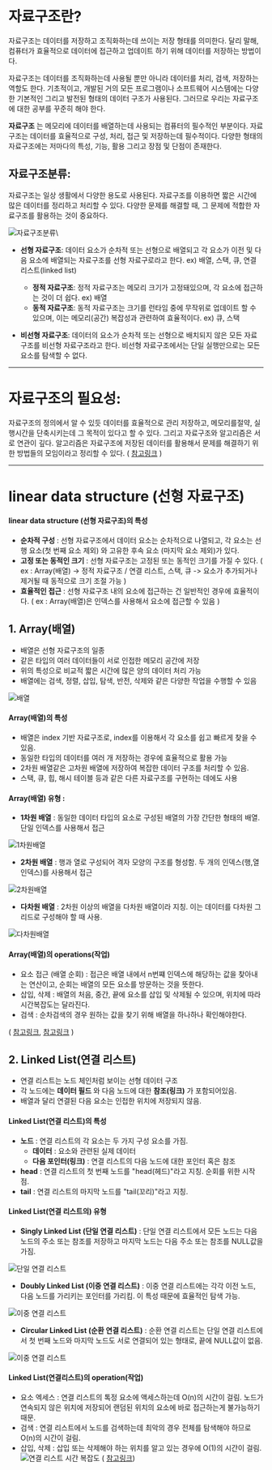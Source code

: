 자료구조란?
=======================
자료구조는 데이터를 저장하고 조직화하는데 쓰이는 저장 형태를 의미한다. 달리 말해, 컴퓨터가 효율적으로 데이터에 접근하고 업데이트 하기 위해 데이터를 저장하는 방법이다.

자료구조는 데이터를 조직화하는데 사용될 뿐만 아니라 데이터를 처리, 검색, 저장하는 역할도 한다. 기초적이고, 개발된 거의 모든 프로그램이나 소프트웨어 시스템에는 다양한 기본적인 그리고 발전된 형태의 데이터 구조가 사용된다. 그러므로 우리는 자료구조에 대한 공부를 꾸준히 해야 한다.

__자료구조__ 는 메모리에 데이터를 배열하는데 사용되는 컴퓨터의 필수적인 부분이다. 자료구조는 데이터를 효율적으로 구성, 처리, 접근 및 저장하는데 필수적이다. 다양한 형태의 자료구조에는 저마다의 특성, 기능, 활용 그리고 장점 및 단점이 존재한다.

## 자료구조분류:
자료구조는 일상 생활에서 다양한 용도로 사용된다. 자료구조를 이용하면 짧은 시간에 많은 데이터를 정리하고 처리할 수 있다. 다양한 문제를 해결할 때, 그 문제에 적합한 자료구조를 활용하는 것이 중요하다. 

![자료구조분류](https://media.geeksforgeeks.org/wp-content/uploads/20220520182504/ClassificationofDataStructure-660x347.jpg)\

* __선형 자료구조__: 데이터 요소가 순차적 또는 선형으로 배열되고 각 요소가 이전 및 다음 요소에 배열되는 자료구조를 선형 자료구로라고 한다.
ex) 배열, 스택, 큐, 연결 리스트(linked list)
  * __정적 자료구조__: 정적 자료구조는 메모리 크기가 고정돼있으며, 각 요소에 접근하는 것이 더 쉽다.
    ex) 배열
  * __동적 자료구조__: 동적 자료구조는 크기를 런타임 중에 무작위로 업데이트 할 수 있으며, 이는 메모리(공간) 복잡성과 관련하여 효율적이다.
    ex) 큐, 스택

* __비선형 자료구조__: 데이터의 요소가 순차적 또는 선형으로 배치되지 않은 모든 자료구조를 비선형 자료구조라고 한다. 비선형 자료구조에서는 단일 실행만으로는 모든 요소를 탐색할 수 없다.

* * *

# 자료구조의 필요성:
자료구조의 정의에서 알 수 있듯 데이터를 효율적으로 관리 저장하고, 메모리를절약, 실행시간을 단축시키는데 그 목적이 있다고 할 수 있다.  그리고 자료구조와 알고리즘은 서로 연관이 깊다. 알고리즘은 자료구조에 저장된 데이터를 활용해서 문제를 해결하기 위한 방법들의 모임이라고 정리할 수 있다. ( [참고링크](https://re-code-cord.tistory.com/entry/%EC%9E%90%EB%A3%8C%EA%B5%AC%EC%A1%B0-%EC%9E%90%EB%A3%8C%EA%B5%AC%EC%A1%B0-%EC%99%9C-%EA%B7%B8%EB%A0%87%EA%B2%8C-%EC%A4%91%EC%9A%94%ED%95%A0%EA%B9%8C#:~:text=%EC%9E%90%EB%A3%8C%EA%B5%AC%EC%A1%B0%EB%8A%94%20%EC%BB%B4%ED%93%A8%ED%84%B0%EA%B3%BC%ED%95%99%EC%97%90%EC%84%9C%20%EC%95%8C%EA%B3%A0%EB%A6%AC%EC%A6%98%EA%B3%BC%20%ED%95%A8%EA%BB%98%20%EA%B0%80%EC%9E%A5%20%EC%A4%91%EC%9A%94%ED%95%9C%20%EA%B8%B0%EC%B4%88%EC%9D%B4%EB%A1%A0%EC%9D%B4%EB%8B%A4.%20%EC%99%9C,%EC%A0%88%EC%95%BD%ED%95%98%EA%B1%B0%EB%82%98%20%EC%8B%A4%ED%96%89%EC%8B%9C%EA%B0%84%EC%9D%84%20%EB%8B%A8%EC%B6%95%EC%8B%9C%ED%82%A4%EB%8A%94%20%EB%93%B1%EC%97%90%20%EB%AA%A9%EC%A0%81%EC%9D%84%20%EB%91%90%EA%B3%A0%20%EC%9E%88%EB%8B%A4%EB%8A%94%20%EA%B2%83%EC%9D%B4%EB%8B%A4.) ) 

* * *
# linear data structure (선형 자료구조)

#### linear data structure (선형 자료구조)의 특성 
* __순차적 구성__ : 선형 자료구조에서 데이터 요소는 순차적으로 나열되고, 각 요소는 선행 요소(첫 번째 요소 제외) 와 고유한 후속 요소 (마지막 요소 제외)가 있다.
* __고정 또는 동적인 크기__ : 선형 자료구조는 고정된 또는 동적인 크기를 가질 수 있다. ( ex : Array(배열) -> 정적 자료구조 / 연결 리스트, 스택, 큐 -> 요소가 추가되거나 제거될 때 동적으로 크기 조절 가능 )
* __효율적인 접근__ : 선형 자료구조 내의 요소에 접근하는 건 일반적인 경우에 효율적이다. ( ex : Array(배열)은 인덱스를 사용해서 요소에 접근할 수 있음 )

## 1. Array(배열) 
* 배열은 선형 자료구조의 일종
* 같은 타입의 여러 데이터들이 서로 인접한 메모리 공간에 저장
* 위의 특성으로 비교적 짧은 시간에 많은 양의 데이터 처리 가능
* 배열에는 검색, 정렬, 삽입, 탐색, 반전, 삭제와 같은 다양한 작업을 수행할 수 있음

![배열](https://media.geeksforgeeks.org/wp-content/uploads/Arrays-1.png)

#### Array(배열)의 특성
* 배열은 index 기반 자료구조로, index를 이용해서 각 요소를 쉽고 빠르게 찾을 수 있음.
* 동일한 타입의 데이터를 여러 개 저장하는 경우에 효율적으로 활용 가능
* 2차원 배열같은 고차원 배열에 저장하여 복잡한 데이터 구조를 처리할 수 있음.
* 스택, 큐, 힙, 해시 테이블 등과 같은 다른 자료구조를 구현하는 데에도 사용

#### Array(배열) 유형 :
* __1차원 배열__ : 동일한 데이터 타입의 요소로 구성된 배열의 가장 간단한 형태의 배열. 단일 인덱스를 사용해서 접근

![1차원배열](https://media.geeksforgeeks.org/wp-content/uploads/20230922132730/1Darray.png)

* __2차원 배열__ : 행과 열로 구성되어 격자 모양의 구조를 형성함. 두 개의 인덱스(행,열 인덱스)를 사용해서 접근

![2차원배열](https://media.geeksforgeeks.org/wp-content/uploads/20230922132800/2Darray.png)

* __다차원 배열__ : 2차원 이상의 배열을 다차원 배열이라 지칭. 이는 데이터를 다차원 그리드로 구성해야 할 때 사용.

![다차원배열](https://media.geeksforgeeks.org/wp-content/uploads/3D-array.jpg)

#### Array(배열)의 operations(작업)
* 요소 접근 (배열 순회)  :  접근은 배열 내에서 n번쨰 인덱스에 해당하는 값을 찾아내는 연산이고, 순회는 배열의 모든 요소를 방문하는 것을 뜻한다.
* 삽입, 삭제 : 배열의 처음, 중간, 끝에 요소를 삽입 및 삭제될 수 있으며, 위치에 따라 시간복잡도는 달라진다.
* 검색 : 순차검색의 경우 원하는 값을 찾기 위해 배열을 하나하나 확인해야한다.

( [참고링크](https://www.geeksforgeeks.org/introduction-to-arrays-data-structure-and-algorithm-tutorials/), [참고링크](https://moonsu.tistory.com/58) )

## 2. Linked List(연결 리스트)
* 연결 리스트는 노드 체인처럼 보이는 선형 데이터 구조
* 각 노드에는 __데이터 필드__ 와 다음 노드에 대한 __참조(링크)__ 가 포함되어있음.
* 배열과 달리 연결된 다음 요소는 인접한 위치에 저장되지 않음.

#### Linked List(연결 리스트)의 특성
* __노드__ : 연결 리스트의 각 요소는 두 가지 구성 요소를 가짐.
  * __데이터__ : 요소와 관련된 실제 데이터
  * __다음 포인터(링크)__ : 연결 리스트의 다음 노드에 대한 포인터 혹은 참조
* __head__ : 연결 리스트의 첫 번째 노드를 "head(헤드)"라고 지칭. 순회를 위한 시작점.
* __tail__ : 연결 리스트의 마지막 노드를 "tail(꼬리)"라고 지칭.

#### Linked List(연결 리스트의) 유형
* __Singly Linked List (단일 연결 리스트)__ : 단일 연결 리스트에서 모든 노드는 다음 노드의 주소 또는 참조를 저장하고 마지막 노드는 다음 주소 또는 참조를 NULL값을 가짐.

![단일 연결 리스트](https://media.geeksforgeeks.org/wp-content/cdn-uploads/20200922124319/Singly-Linked-List1.png )

* __Doubly  Linked List (이중 연결 리스트)__ : 이중 연결 리스트에는 각각 이전 노드, 다음 노드를 가리키는 포인터를 가리킴. 이 특성 때문에 효율적인 탐색 가능.

![이중 연결 리스트](https://media.geeksforgeeks.org/wp-content/cdn-uploads/20200922124412/Doubly-Linked-List.png)

* __Circular Linked List (순환 연결 리스트)__ : 순환 연결 리스트는 단일 연결 리스트에서 첫 번째 노드와 마지막 노드도 서로 연결되어 있는 형태로, 끝에 NULL값이 없음.

![이중 연결 리스트](https://media.geeksforgeeks.org/wp-content/cdn-uploads/20200922124456/Circular-Linked-List.png)

#### Linked List(연결리스트)의 operation(작업)
* 요소 엑세스 : 연결 리스트의 톡정 요소에 액세스하는데 O(n)의 시간이 걸림. 노드가 연속되지 않은 위치에 저장되어 랜덤된 위치의 요소에 바로 접근하는게 불가능하기 때문.
* 검색 : 연결 리스트에서 노드를 검색하는데 최악의 경우 전체를 탐색해야 하므로 O(n)의 시간이 걸림.
* 삽입, 삭제 : 삽입 또는 삭제해야 하는 위치를 알고 있는 경우에 O(1)의 시간이 걸림.
![연결 리스트 시간 복잡도](https://i.stack.imgur.com/bWD4U.png)
( [참고링크](https://stackoverflow.com/questions/73019767/time-complexity-of-linkedlist-in-dart))
  




